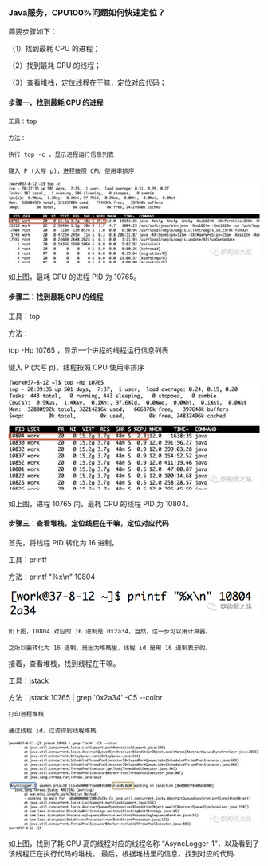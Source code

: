### Java服务，CPU100%问题如何快速定位？
  
  简要步骤如下：
  
  （1）找到最耗 CPU 的进程；
  
  （2）找到最耗 CPU 的线程；
  
  （3）查看堆栈，定位线程在干嘛，定位对应代码；
  
#### 步骤一、找到最耗 CPU 的进程

    工具：top
    
    方法：
    
    执行 top -c ，显示进程运行信息列表
    
    键入 P (大写 p)，进程按照 CPU 使用率排序
    
   ![](jvm.assets/cpu100-1.jpg)
   
   如上图，最耗 CPU 的进程 PID 为 10765。
   
#### 步骤二：找到最耗 CPU 的线程
   
   工具：top
   
   方法：
   
   top -Hp 10765 ，显示一个进程的线程运行信息列表
   
   键入 P (大写 p)，线程按照 CPU 使用率排序
   
   ![](jvm.assets/cpu100-2.jpg)
   
   如上图，进程 10765 内，最耗 CPU 的线程 PID 为 10804。
   
   
#### 步骤三：查看堆栈，定位线程在干嘛，定位对应代码

   首先，将线程 PID 转化为 16 进制。
   
   工具：printf
   
   方法：printf "%x\n" 10804
   
   ![](jvm.assets/cpu100-3.png)
   
    如上图，10804 对应的 16 进制是 0x2a34，当然，这一步可以用计算器。
   
    之所以要转化为 16 进制，是因为堆栈里，线程 id 是用 16 进制表示的。
   
   
   接着，查看堆栈，找到线程在干嘛。
   
   工具：jstack
   
   方法：jstack 10765 | grep '0x2a34' -C5 --color
   
    打印进程堆栈
   
    通过线程 id，过滤得到线程堆栈
    
   ![](jvm.assets/cpu100-4.jpg)
   
   如上图，找到了耗 CPU 高的线程对应的线程名称 “AsyncLogger-1”，以及看到了该线程正在执行代码的堆栈。
   最后，根据堆栈里的信息，找到对应的代码.
   
   
   
   
   